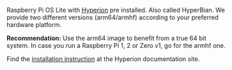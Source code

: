 Raspberry Pi OS Lite with [Hyperion](https://github.com/hyperion-project/hyperion.ng) pre installed. Also called HyperBian.
We provide two different versions (arm64/armhf) according to your preferred hardware platform.

**Recommendation:**
Use the arm64 image to benefit from a true 64 bit system.
In case you run a Raspberry Pi 1, 2 or Zero v1, go for the armhf one.

Find the [installation instruction](https://docs.hyperion-project.org/en/user/HyperBian.html#installation) at the Hyperion documentation site.